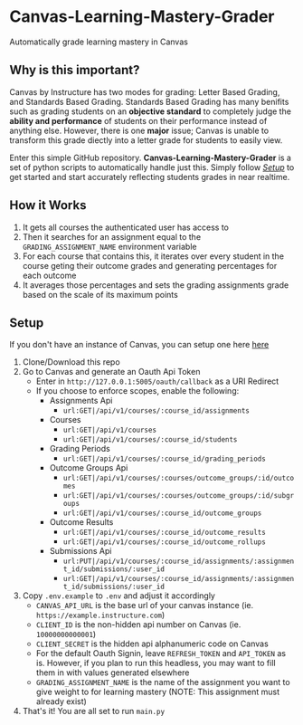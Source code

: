 # Canvas-Learning-Mastery-Grader
 
Automatically grade learning mastery in Canvas

## Why is this important?

Canvas by Instructure has two modes for grading: Letter Based Grading, and Standards Based Grading. Standards Based Grading has many benifits such as grading students on an **objective standard** to completely judge the **ability and performance** of students on their performance instead of anything else. However, there is one **major** issue; Canvas is unable to transform this grade diectly into a letter grade for students to easily view. 

Enter this simple GitHub repository. **Canvas-Learning-Mastery-Grader** is a set of python scripts to automatically handle just this. Simply follow [*Setup*](#setup) to get started and start accurately reflecting students grades in near realtime. 

## How it Works

1. It gets all courses the authenticated user has access to
2. Then it searches for an assignment equal to the `GRADING_ASSIGNMENT_NAME` environment variable
3. For each course that contains this, it iterates over every student in the course geting their outcome grades and generating percentages for each outcome
4. It averages those percentages and sets the grading assignments grade based on the scale of its maximum points

## Setup
If you don't have an instance of Canvas, you can setup one here [here](https://github.com/instructure/canvas-lms/wiki/Quick-Start)

1. Clone/Download this repo
2. Go to Canvas and generate an Oauth Api Token
   - Enter in `http://127.0.0.1:5005/oauth/callback` as a URI Redirect
   - If you choose to enforce scopes, enable the following:
     - Assignments Api
       - `url:GET|/api/v1/courses/:course_id/assignments`
     - Courses
       - `url:GET|/api/v1/courses`
       - `url:GET|/api/v1/courses/:course_id/students`
     - Grading Periods
       - `url:GET|/api/v1/courses/:course_id/grading_periods`
     - Outcome Groups Api
       - `url:GET|/api/v1/courses/:courses/outcome_groups/:id/outcomes`
       - `url:GET|/api/v1/courses/:courses/outcome_groups/:id/subgroups`
       - `url:GET|/api/v1/courses/:course_id/outcome_groups`
     - Outcome Results
       - `url:GET|/api/v1/courses/:course_id/outcome_results`
       - `url:GET|/api/v1/courses/:course_id/outcome_rollups`
     - Submissions Api
       - `url:PUT|/api/v1/courses/:course_id/assignments/:assignment_id/submissions/:user_id`
       - `url:GET|/api/v1/courses/:course_id/assignments/:assignment_id/submissions/:user_id`
4. Copy `.env.example` to `.env` and adjust it accordingly
   - `CANVAS_API_URL` is the base url of your canvas instance (ie. `https://example.instructure.com`)
   - `CLIENT_ID` is the non-hidden api number on Canvas (ie. `10000000000001`)
   - `CLIENT_SECRET` is the hidden api alphanumeric code on Canvas
   - For the default Oauth Signin, leave `REFRESH_TOKEN` and `API_TOKEN` as is. However, if you plan to run this headless, you may want to fill them in with values generated elsewhere
   - `GRADING_ASSIGNMENT_NAME` is the name of the assignment you want to give weight to for learning mastery (NOTE: This assignment must already exist)
5. That's it! You are all set to run `main.py`
